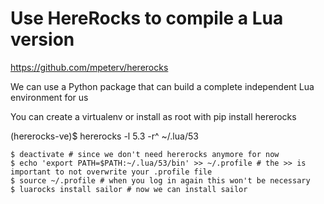 # Use HereRocks to compile a Lua version

<https://github.com/mpeterv/hererocks>

We can use a Python package that can build a complete independent Lua environment for us

You can create a virtualenv or install as root with pip install hererocks

(hererocks-ve)$ hererocks -l 5.3 -r^ ~/.lua/53

    $ deactivate # since we don't need hererocks anymore for now
    $ echo 'export PATH=$PATH:~/.lua/53/bin' >> ~/.profile # the >> is important to not overwrite your .profile file
    $ source ~/.profile # when you log in again this won't be necessary
    $ luarocks install sailor # now we can install sailor

